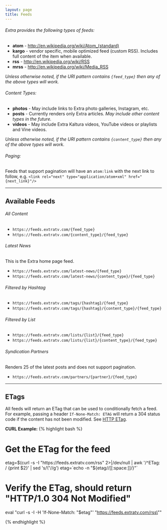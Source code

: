 ```yaml
---
layout: page
title: Feeds
---
```



###### Extra provides the following types of feeds:

+ __atom__ - http://en.wikipedia.org/wiki/Atom_(standard)
+ __kargo__ - vendor specific, mobile optimized feed (custom RSS).  Includes full content of the item when available.
+ __rss__ - http://en.wikipedia.org/wiki/RSS
+ __mrss__ - http://en.wikipedia.org/wiki/Media_RSS

*Unless otherwise noted, if the URI pattern contains `{feed_type}` then any of the above types will work.*


###### Content Types:

+ __photos__ - May include links to Extra photo galleries, Instagram, etc.
+ __posts__ - Currently renders only Extra articles.  *May include other content types in the future.*
+ __videos__ - May include Extra Kaltura videos, YouTube videos or playlists and Vine videos.

*Unless otherwise noted, if the URI pattern contains `{content_type}` then any of the above types will work.*


###### Paging:

Feeds that support pagination will have an `atom:link` with the next link to follow, e.g.
`<link rel="next" type="application/atom+xml" href="{next_link}"/>`



***



## Available Feeds


###### All Content
+ `https://feeds.extratv.com/{feed_type}`
+ `https://feeds.extratv.com/{content_type}/{feed_type}`


###### Latest News
This is the Extra home page feed.

+ `https://feeds.extratv.com/latest-news/{feed_type}`
+ `https://feeds.extratv.com/latest-news/{content_type}/{feed_type}`


###### Filtered by Hashtag
+ `https://feeds.extratv.com/tags/{hashtag}/{feed_type}`
+ `https://feeds.extratv.com/tags/{hashtag}/{content_type}/{feed_type}`


###### Filtered by List
+ `https://feeds.extratv.com/lists/{list}/{feed_type}`
+ `https://feeds.extratv.com/lists/{list}/{content_type}/{feed_type}`


###### Syndication Partners
Renders 25 of the latest posts and does not support pagination.

+ `https://feeds.extratv.com/partners/{partner}/{feed_type}`



***



## ETags

All feeds will return an ETag that can be used to conditionally fetch a feed.  For example,
passing a header `If-None-Match: ETAG` will return a 304 status code if the content has not
been modified.  See [HTTP ETag](http://en.wikipedia.org/wiki/HTTP_ETag).

__CURL Example:__
{% highlight bash %}
# Get the ETag for the feed
etag=$(curl -s -I "https://feeds.extratv.com/rss" 2>|/dev/null | awk '/^ETag: / {print $2}' | sed 's/\"//g')
etag=`echo -n "${etag//[[:space:]]/}"`

# Verify the ETag, should return "HTTP/1.0 304 Not Modified"
eval "curl -s -I -H 'If-None-Match: \"$etag\"' \"https://feeds.extratv.com/rss\""


{% endhighlight %}

